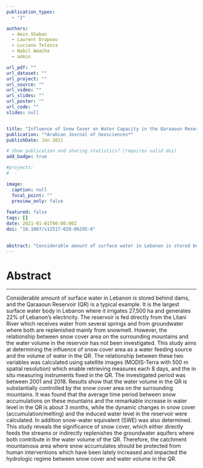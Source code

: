```yaml
---
publication_types:
  - "2"

authors:
  - Amin Shaban
  - Laurent Drapeau
  - Luciano Telesca
  - Nabil Amacha
  - admin

url_pdf: ""
url_dataset: ""
url_project: ""
url_source: ""
url_video: ""
url_slides: ""
url_poster: ""
url_code: ""
slides: null


title: "Influence of Snow Cover on Water Capacity in the Qaraaoun Reservoir, Lebanon"
publication: "*Arabian Journal of Geosciences*"
publishDate: Jan 2021

# Show publication and sharing statistics? (requires valid doi)
add_badge: true

#projects:
#  - 

image:
  caption: null
  focal_point: ""
  preview_only: false
  
featured: false
tags: []
date: 2021-01-01T00:00:00Z
doi: "10.1007/s12517-020-06295-6"
 

abstract: "Considerable amount of surface water in Lebanon is stored behind dams, and the Qaraaoun Reservoir (QR) is a typical example. It is the largest surface water body in Lebanon where it irrigates 27,500 ha and generates 22% of Lebanon’s electricity. The reservoir is fed directly from the Litani River which receives water from several springs and from groundwater where both are replenished mainly from snowmelt. However, the relationship between snow cover area on the surrounding mountains and the water volume in the reservoir has not been investigated. This study aims at determining the influence of snow cover area as a water feeding source and the volume of water in the QR. The relationship between these two variables was calculated using satellite images (MODIS-Terra with 500 m spatial resolution) which enable retrieving measures each 8 days, and the in situ measuring instruments fixed in the QR. The investigated period was between 2001 and 2018. Results show that the water volume in the QR is substantially controlled by the snow cover area on the surrounding mountains. It was found that the average time period between snow accumulations on these mountains and the remarkable increase in water level in the QR is about 3 months, while the dynamic changes in snow cover (accumulation/melting) and the induced water level in the reservoir were calculated. In addition snow-water equivalent (SWE) was also determined. This study reveals the significance of snow cover, which either directly feeds the streams or indirectly replenishes the groundwater aquifers where both contribute in the water volume of the QR. Therefore, the catchment mountainous area where snow accumulates should be protected from human interventions which have been lately increased and impacted the hydrologic regime between snow cover and water volume in the QR."
---
```


# Abstract
---

Considerable amount of surface water in Lebanon is stored behind dams, and the Qaraaoun Reservoir (QR) is a typical example. It is the largest surface water body in Lebanon where it irrigates 27,500 ha and generates 22% of Lebanon’s electricity. The reservoir is fed directly from the Litani River which receives water from several springs and from groundwater where both are replenished mainly from snowmelt. However, the relationship between snow cover area on the surrounding mountains and the water volume in the reservoir has not been investigated. This study aims at determining the influence of snow cover area as a water feeding source and the volume of water in the QR. The relationship between these two variables was calculated using satellite images (MODIS-Terra with 500 m spatial resolution) which enable retrieving measures each 8 days, and the in situ measuring instruments fixed in the QR. The investigated period was between 2001 and 2018. Results show that the water volume in the QR is substantially controlled by the snow cover area on the surrounding mountains. It was found that the average time period between snow accumulations on these mountains and the remarkable increase in water level in the QR is about 3 months, while the dynamic changes in snow cover (accumulation/melting) and the induced water level in the reservoir were calculated. In addition snow-water equivalent (SWE) was also determined. This study reveals the significance of snow cover, which either directly feeds the streams or indirectly replenishes the groundwater aquifers where both contribute in the water volume of the QR. Therefore, the catchment mountainous area where snow accumulates should be protected from human interventions which have been lately increased and impacted the hydrologic regime between snow cover and water volume in the QR.
